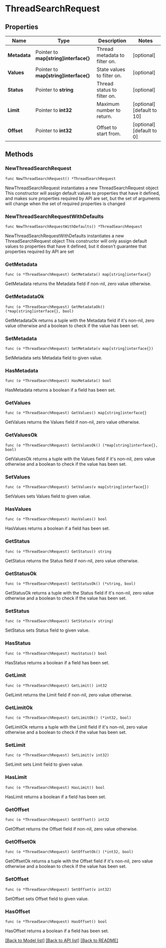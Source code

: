 # ThreadSearchRequest

## Properties

Name | Type | Description | Notes
------------ | ------------- | ------------- | -------------
**Metadata** | Pointer to **map[string]interface{}** | Thread metadata to filter on. | [optional] 
**Values** | Pointer to **map[string]interface{}** | State values to filter on. | [optional] 
**Status** | Pointer to **string** | Thread status to filter on. | [optional] 
**Limit** | Pointer to **int32** | Maximum number to return. | [optional] [default to 10]
**Offset** | Pointer to **int32** | Offset to start from. | [optional] [default to 0]

## Methods

### NewThreadSearchRequest

`func NewThreadSearchRequest() *ThreadSearchRequest`

NewThreadSearchRequest instantiates a new ThreadSearchRequest object
This constructor will assign default values to properties that have it defined,
and makes sure properties required by API are set, but the set of arguments
will change when the set of required properties is changed

### NewThreadSearchRequestWithDefaults

`func NewThreadSearchRequestWithDefaults() *ThreadSearchRequest`

NewThreadSearchRequestWithDefaults instantiates a new ThreadSearchRequest object
This constructor will only assign default values to properties that have it defined,
but it doesn't guarantee that properties required by API are set

### GetMetadata

`func (o *ThreadSearchRequest) GetMetadata() map[string]interface{}`

GetMetadata returns the Metadata field if non-nil, zero value otherwise.

### GetMetadataOk

`func (o *ThreadSearchRequest) GetMetadataOk() (*map[string]interface{}, bool)`

GetMetadataOk returns a tuple with the Metadata field if it's non-nil, zero value otherwise
and a boolean to check if the value has been set.

### SetMetadata

`func (o *ThreadSearchRequest) SetMetadata(v map[string]interface{})`

SetMetadata sets Metadata field to given value.

### HasMetadata

`func (o *ThreadSearchRequest) HasMetadata() bool`

HasMetadata returns a boolean if a field has been set.

### GetValues

`func (o *ThreadSearchRequest) GetValues() map[string]interface{}`

GetValues returns the Values field if non-nil, zero value otherwise.

### GetValuesOk

`func (o *ThreadSearchRequest) GetValuesOk() (*map[string]interface{}, bool)`

GetValuesOk returns a tuple with the Values field if it's non-nil, zero value otherwise
and a boolean to check if the value has been set.

### SetValues

`func (o *ThreadSearchRequest) SetValues(v map[string]interface{})`

SetValues sets Values field to given value.

### HasValues

`func (o *ThreadSearchRequest) HasValues() bool`

HasValues returns a boolean if a field has been set.

### GetStatus

`func (o *ThreadSearchRequest) GetStatus() string`

GetStatus returns the Status field if non-nil, zero value otherwise.

### GetStatusOk

`func (o *ThreadSearchRequest) GetStatusOk() (*string, bool)`

GetStatusOk returns a tuple with the Status field if it's non-nil, zero value otherwise
and a boolean to check if the value has been set.

### SetStatus

`func (o *ThreadSearchRequest) SetStatus(v string)`

SetStatus sets Status field to given value.

### HasStatus

`func (o *ThreadSearchRequest) HasStatus() bool`

HasStatus returns a boolean if a field has been set.

### GetLimit

`func (o *ThreadSearchRequest) GetLimit() int32`

GetLimit returns the Limit field if non-nil, zero value otherwise.

### GetLimitOk

`func (o *ThreadSearchRequest) GetLimitOk() (*int32, bool)`

GetLimitOk returns a tuple with the Limit field if it's non-nil, zero value otherwise
and a boolean to check if the value has been set.

### SetLimit

`func (o *ThreadSearchRequest) SetLimit(v int32)`

SetLimit sets Limit field to given value.

### HasLimit

`func (o *ThreadSearchRequest) HasLimit() bool`

HasLimit returns a boolean if a field has been set.

### GetOffset

`func (o *ThreadSearchRequest) GetOffset() int32`

GetOffset returns the Offset field if non-nil, zero value otherwise.

### GetOffsetOk

`func (o *ThreadSearchRequest) GetOffsetOk() (*int32, bool)`

GetOffsetOk returns a tuple with the Offset field if it's non-nil, zero value otherwise
and a boolean to check if the value has been set.

### SetOffset

`func (o *ThreadSearchRequest) SetOffset(v int32)`

SetOffset sets Offset field to given value.

### HasOffset

`func (o *ThreadSearchRequest) HasOffset() bool`

HasOffset returns a boolean if a field has been set.


[[Back to Model list]](../README.md#documentation-for-models) [[Back to API list]](../README.md#documentation-for-api-endpoints) [[Back to README]](../README.md)


